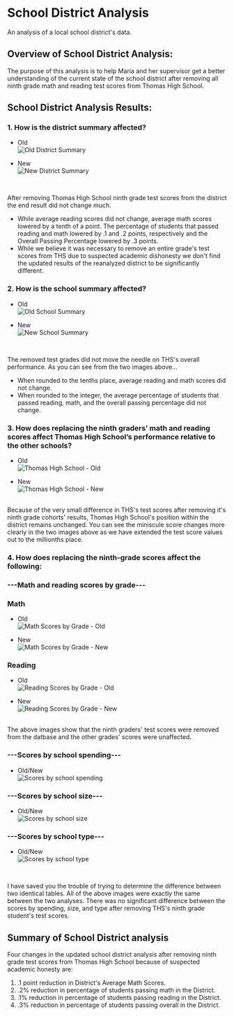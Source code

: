 # School District Analysis

An analysis of a local school district's data.

## Overview of School District Analysis:
 The purpose of this analysis is to help Maria and her supervisor get a better understanding of the current state of the school district after removing all ninth grade math and reading test scores from Thomas High School.

## School District Analysis Results: 

### 1. How is the district summary affected?
- Old
<br/>![Old District Summary](https://github.com/boborodono/School_District_Analysis/blob/main/Resources/Images/Old_District_Summary.PNG)

- New
<br/>![New District Summary](https://github.com/boborodono/School_District_Analysis/blob/main/Resources/Images/New_District_Summary.PNG)
<br/>

After removing Thomas High School ninth grade test scores from the district the end result did not change much. 
<br/>
- While average reading scores did not change, average math scores lowered by a tenth of a point. The percentage of students that passed reading and math lowered by .1 and .2 points, respectively and the Overall Passing Percentage lowered by .3 points. 
- While we believe it was necessary to remove an entire grade's test scores from THS due to suspected academic dishonesty we don't find the updated results of the reanalyzed district to be significantly different.

### 2. How is the school summary affected?
- Old
<br/>![Old School Summary](https://github.com/boborodono/School_District_Analysis/blob/main/Resources/Images/Old_School_Summary.PNG)

- New
<br/>![New School Summary](https://github.com/boborodono/School_District_Analysis/blob/main/Resources/Images/New_School_Summary.PNG)
<br/>

The removed test grades did not move the needle on THS's overall performance. As you can see from the two images above... 
- When rounded to the tenths place, average reading and math scores did not change. 
- When rounded to the integer, the average percentage of students that passed reading, math, and the overall passing percentage did not change.

### 3. How does replacing the ninth graders’ math and reading scores affect Thomas High School’s performance relative to the other schools?
- Old
<br/>![Thomas High School - Old](https://github.com/boborodono/School_District_Analysis/blob/main/Resources/Images/Old_Top_Schools.PNG)<br/>

- New
<br/>![Thomas High School - New](https://github.com/boborodono/School_District_Analysis/blob/main/Resources/Images/New_Top_Schools.PNG)
<br/>
Because of the very small difference in THS's test scores after removing it's ninth grade cohorts' results, Thomas High School's position within the district remains unchanged. You can see the miniscule score changes more clearly in the two images above as we have extended the test score values out to the millionths place.
<br/>

### 4. How does replacing the ninth-grade scores affect the following:

### ---Math and reading scores by grade---

### Math<br/>
- Old
<br/>![Math Scores by Grade - Old](https://github.com/boborodono/School_District_Analysis/blob/main/Resources/Images/THS_math_scores_old.PNG)

- New
<br/>![Math Scores by Grade - New](https://github.com/boborodono/School_District_Analysis/blob/main/Resources/Images/THS_math_scores_new.PNG)
### Reading<br/>

- Old
<br/>![Reading Scores by Grade - Old](https://github.com/boborodono/School_District_Analysis/blob/main/Resources/Images/THS_reading_scores_old.PNG)

- New
<br/>![Reading Scores by Grade - New](https://github.com/boborodono/School_District_Analysis/blob/main/Resources/Images/THS_reading_scores_new.PNG)
<br/>
The above images show that the ninth graders' test scores were removed from the datbase and the other grades' scores were unaffected.

### ---Scores by school spending---
- Old/New
<br/>![Scores by school spending](https://github.com/boborodono/School_District_Analysis/blob/main/Resources/Images/School_spending_summary'.PNG)

### ---Scores by school size---
- Old/New
<br/>![Scores by school size](https://github.com/boborodono/School_District_Analysis/blob/main/Resources/Images/School_size_summary'.PNG)

### ---Scores by school type---
- Old/New
<br/>![Scores by school type](https://github.com/boborodono/School_District_Analysis/blob/main/Resources/Images/School_scores_type.PNG)
<br/>

I have saved you the trouble of trying to determine the difference between two identical tables. All of the above images were exactly the same between the two analyses. There was no significant difference between the scores by spending, size, and type after removing THS's ninth grade student's test scores.

## Summary of School District analysis

Four changes in the updated school district analysis after removing ninth grade test scores from Thomas High School because of suspected academic honesty are:

1. .1 point reduction in District's Average Math Scores.
2. .2% reduction in percentage of students passing math in the District.
3. .1% reduction in percentage of students passing reading in the District.
4. .3% reduction in percentage of students passing overall in the District.